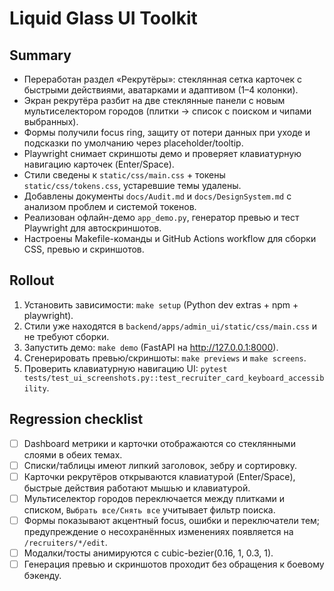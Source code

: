 # Liquid Glass UI Toolkit
## Summary
- Переработан раздел «Рекрутёры»: стеклянная сетка карточек с быстрыми действиями, аватарками и адаптивом (1–4 колонки).
- Экран рекрутёра разбит на две стеклянные панели с новым мультиселектором городов (плитки → список с поиском и чипами выбранных).
- Формы получили focus ring, защиту от потери данных при уходе и подсказки по умолчанию через placeholder/tooltip.
- Playwright снимает скриншоты демо и проверяет клавиатурную навигацию карточек (Enter/Space).
- Стили сведены к `static/css/main.css` + токены `static/css/tokens.css`, устаревшие темы удалены.
- Добавлены документы `docs/Audit.md` и `docs/DesignSystem.md` с анализом проблем и системой токенов.
- Реализован офлайн-демо `app_demo.py`, генератор превью и тест Playwright для автоскриншотов.
- Настроены Makefile-команды и GitHub Actions workflow для сборки CSS, превью и скриншотов.
## Rollout
1. Установить зависимости: `make setup` (Python dev extras + npm + playwright).
2. Стили уже находятся в `backend/apps/admin_ui/static/css/main.css` и не требуют сборки.
3. Запустить демо: `make demo` (FastAPI на http://127.0.0.1:8000).
4. Сгенерировать превью/скриншоты: `make previews` и `make screens`.
5. Проверить клавиатурную навигацию UI: `pytest tests/test_ui_screenshots.py::test_recruiter_card_keyboard_accessibility`.
## Regression checklist
- [ ] Dashboard метрики и карточки отображаются со стеклянными слоями в обеих темах.
- [ ] Списки/таблицы имеют липкий заголовок, зебру и сортировку.
- [ ] Карточки рекрутёров открываются клавиатурой (Enter/Space), быстрые действия работают мышью и клавиатурой.
- [ ] Мультиселектор городов переключается между плитками и списком, `Выбрать все/Снять все` учитывает фильтр поиска.
- [ ] Формы показывают акцентный focus, ошибки и переключатели тем; предупреждение о несохранённых изменениях появляется на `/recruiters/*/edit`.
- [ ] Модалки/тосты анимируются c cubic-bezier(0.16, 1, 0.3, 1).
- [ ] Генерация превью и скриншотов проходит без обращения к боевому бэкенду.

